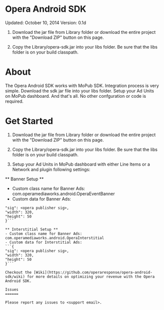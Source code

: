 Opera Android SDK
=================

Updated: October 10, 2014
Version: 0.1d

1. Download the jar file from Library folder or download the entire project with the "Download ZIP" button on this page.

2. Copy the Library/opera-sdk.jar into your libs folder. Be sure that the libs folder is on your build classpath. 

About
=====

The Opera Android SDK works with MoPub SDK. Integration process is very simple. Download the sdk jar file into your libs folder. Setup your Ad Units on MoPub dashboard. And that's all. No other confguration or code is required.

Get Started
===========

1. Download the jar file from Library folder or download the entire project with the "Download ZIP" button on this page.

2. Copy the Library/opera-sdk.jar into your libs folder. Be sure that the libs folder is on your build classpath. 

3. Setup your Ad Units in MoPub dashboard with either Line Items or a Network and plugin following settings:

** Banner Setup **
- Custom class name for Banner Ads: com.operamediaworks.android.OperaEventBanner
- Custom data for Banner Ads: 
```{
"sig": <opera publisher sig>, 
"width": 320, 
"height": 50
}```

** Interstitial Setup **
- Custom class name for Banner Ads: com.operamediaworks.android.OperaInterstitial
- Custom data for Interstitial Ads: 
```{
"sig": <opera publisher sig>, 
"width": 320, 
"height": 50
}```

Checkout the [Wiki](https://github.com/operaresponse/opera-android-sdk/wiki) for more details on optimizing your revenue with the Opera Android SDK.

Issues
======

Please report any issues to <support email>. 
